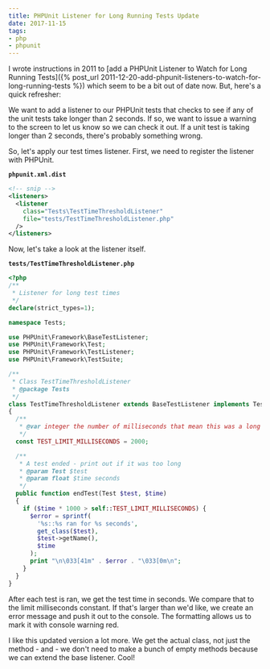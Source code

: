 ```yaml
---
title: PHPUnit Listener for Long Running Tests Update
date: 2017-11-15
tags:
- php
- phpunit
---
```

I wrote instructions in 2011 to [add a PHPUnit Listener to Watch for Long Running Tests]({% post_url 2011-12-20-add-phpunit-listeners-to-watch-for-long-running-tests %}) which seem to be a bit out of date now.  But, here's a quick refresher:

<!--more-->

We want to add a listener to our PHPUnit tests that checks to see if any of the unit tests take longer than 2 seconds.  If so, we want to issue a warning to the screen to let us know so we can check it out.  If a unit test is taking longer than 2 seconds, there's probably something wrong.

So, let's apply our test times listener.  First, we need to register the listener with PHPUnit.

**`phpunit.xml.dist`**
```xml
<!-- snip -->
<listeners>
  <listener 
    class="Tests\TestTimeThresholdListener" 
    file="tests/TestTimeThresholdListener.php"
  />
</listeners>
```

Now, let's take a look at the listener itself.

**`tests/TestTimeThresholdListener.php`**
```php
<?php
/**
 * Listener for long test times
 */
declare(strict_types=1);

namespace Tests;

use PHPUnit\Framework\BaseTestListener;
use PHPUnit\Framework\Test;
use PHPUnit\Framework\TestListener;
use PHPUnit\Framework\TestSuite;

/**
 * Class TestTimeThresholdListener
 * @package Tests
 */
class TestTimeThresholdListener extends BaseTestListener implements TestListener
{
  /**
   * @var integer the number of milliseconds that mean this was a long test
   */
  const TEST_LIMIT_MILLISECONDS = 2000;

  /**
   * A test ended - print out if it was too long
   * @param Test $test
   * @param float $time seconds
   */
  public function endTest(Test $test, $time)
  {
    if ($time * 1000 > self::TEST_LIMIT_MILLISECONDS) {
      $error = sprintf(
        '%s::%s ran for %s seconds', 
        get_class($test), 
        $test->getName(), 
        $time
      );
      print "\n\033[41m" . $error . "\033[0m\n";
    }
  }
}
```

After each test is ran, we get the test time in seconds.  We compare that to the limit milliseconds constant.  If that's larger than we'd like, we create an error message and push it out to the console.  The formatting allows us to mark it with console warning red.

I like this updated version a lot more.  We get the actual class, not just the method - and - we don't need to make a bunch of empty methods because we can extend the base listener.  Cool!
